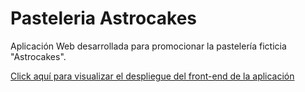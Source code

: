 # Pasteleria Astrocakes

Aplicación Web desarrollada para promocionar la pastelería ficticia "Astrocakes".

[Click aquí para visualizar el despliegue del front-end de la aplicación](https://martinotamendit.github.io/PasteleriaAstrocakes/)
